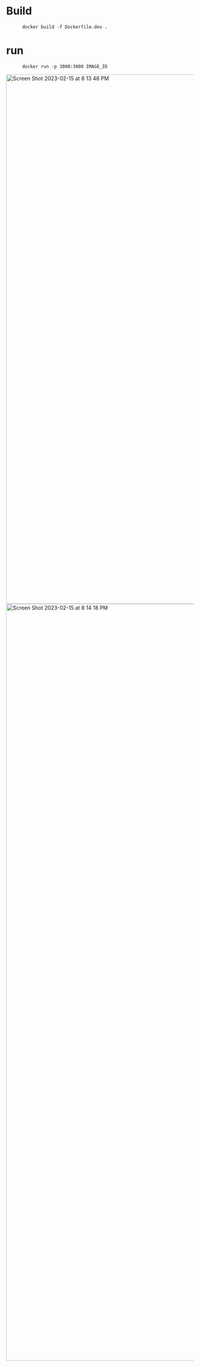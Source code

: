 # Build 
          docker build -f Dockerfile.dev .
# run
          docker run -p 3000:3000 IMAGE_ID
 
<img width="1417" alt="Screen Shot 2023-02-15 at 8 13 48 PM" src="https://user-images.githubusercontent.com/69278312/219129421-ff5a1db4-2098-4fab-9802-30d8dc62de7f.png">
<img width="2026" alt="Screen Shot 2023-02-15 at 8 14 18 PM" src="https://user-images.githubusercontent.com/69278312/219129503-076c89b5-2054-4cb8-85e0-2c1dbf20e86a.png">
